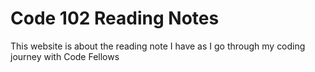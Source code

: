 # Code 102 Reading Notes
This website is about the reading note I have as I go through my coding journey with Code Fellows
